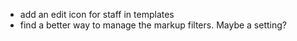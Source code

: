  - add an edit icon for staff in templates
 - find a better way to manage the markup filters. Maybe a setting?
